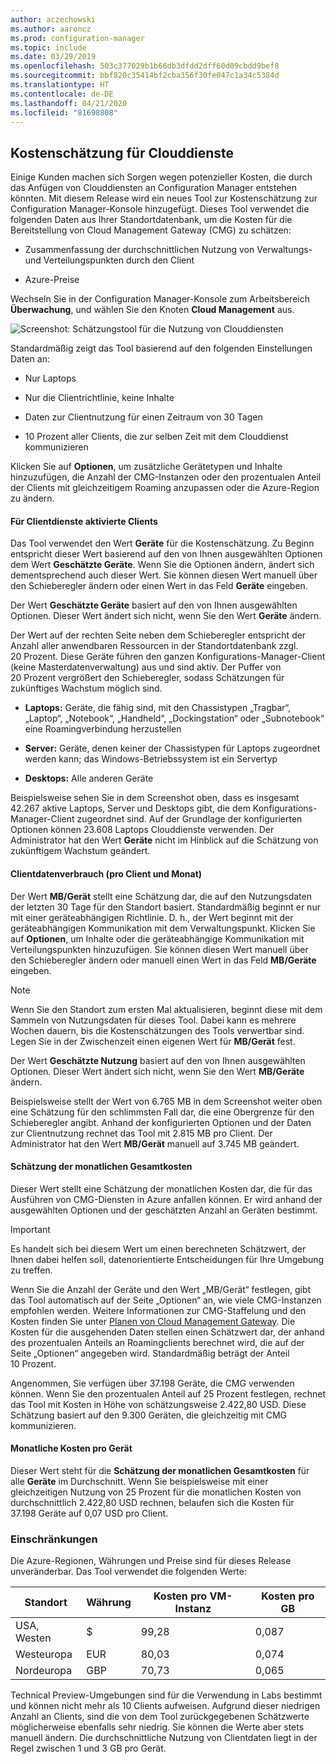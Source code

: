 ```yaml
---
author: aczechowski
ms.author: aaroncz
ms.prod: configuration-manager
ms.topic: include
ms.date: 03/29/2019
ms.openlocfilehash: 503c377029b1b66db3dfdd2dff60d09cbdd9bef8
ms.sourcegitcommit: bbf820c35414bf2cba356f30fe047c1a34c5384d
ms.translationtype: HT
ms.contentlocale: de-DE
ms.lasthandoff: 04/21/2020
ms.locfileid: "81698808"
---
```

## <a name="cloud-services-cost-estimator"></a><a name="bkmk_cmg"></a> Kostenschätzung für Clouddienste

<!--3555774-->

Einige Kunden machen sich Sorgen wegen potenzieller Kosten, die durch das Anfügen von Clouddiensten an Configuration Manager entstehen könnten. Mit diesem Release wird ein neues Tool zur Kostenschätzung zur Configuration Manager-Konsole hinzugefügt. Dieses Tool verwendet die folgenden Daten aus Ihrer Standortdatenbank, um die Kosten für die Bereitstellung von Cloud Management Gateway (CMG) zu schätzen:  

- Zusammenfassung der durchschnittlichen Nutzung von Verwaltungs- und Verteilungspunkten durch den Client  

- Azure-Preise  

Wechseln Sie in der Configuration Manager-Konsole zum Arbeitsbereich **Überwachung**, und wählen Sie den Knoten **Cloud Management** aus.  

![Screenshot: Schätzungstool für die Nutzung von Clouddiensten](../../media/3555774-cmg-cost-estimator.png)

Standardmäßig zeigt das Tool basierend auf den folgenden Einstellungen Daten an:  

- Nur Laptops  

- Nur die Clientrichtlinie, keine Inhalte  

- Daten zur Clientnutzung für einen Zeitraum von 30 Tagen  

- 10 Prozent aller Clients, die zur selben Zeit mit dem Clouddienst kommunizieren  

Klicken Sie auf **Optionen**, um zusätzliche Gerätetypen und Inhalte hinzuzufügen, die Anzahl der CMG-Instanzen oder den prozentualen Anteil der Clients mit gleichzeitigem Roaming anzupassen oder die Azure-Region zu ändern.

#### <a name="clients-enabled-for-client-services"></a>Für Clientdienste aktivierte Clients

Das Tool verwendet den Wert **Geräte** für die Kostenschätzung. Zu Beginn entspricht dieser Wert basierend auf den von Ihnen ausgewählten Optionen dem Wert **Geschätzte Geräte**. Wenn Sie die Optionen ändern, ändert sich dementsprechend auch dieser Wert. Sie können diesen Wert manuell über den Schieberegler ändern oder einen Wert in das Feld **Geräte** eingeben.

Der Wert **Geschätzte Geräte** basiert auf den von Ihnen ausgewählten Optionen. Dieser Wert ändert sich nicht, wenn Sie den Wert **Geräte** ändern.

Der Wert auf der rechten Seite neben dem Schieberegler entspricht der Anzahl aller anwendbaren Ressourcen in der Standortdatenbank zzgl. 20 Prozent. Diese Geräte führen den ganzen Konfigurations-Manager-Client (keine Masterdatenverwaltung) aus und sind aktiv. Der Puffer von 20 Prozent vergrößert den Schieberegler, sodass Schätzungen für zukünftiges Wachstum möglich sind.

- **Laptops:** Geräte, die fähig sind, mit den Chassistypen „Tragbar“, „Laptop“, „Notebook“, „Handheld“, „Dockingstation“ oder „Subnotebook“ eine Roamingverbindung herzustellen  

- **Server:** Geräte, denen keiner der Chassistypen für Laptops zugeordnet werden kann; das Windows-Betriebssystem ist ein Servertyp  

- **Desktops:** Alle anderen Geräte  

Beispielsweise sehen Sie in dem Screenshot oben, dass es insgesamt 42.267 aktive Laptops, Server und Desktops gibt, die dem Konfigurations-Manager-Client zugeordnet sind. Auf der Grundlage der konfigurierten Optionen können 23.608 Laptops Clouddienste verwenden. Der Administrator hat den Wert **Geräte** nicht im Hinblick auf die Schätzung von zukünftigem Wachstum geändert.

#### <a name="client-data-consumption-per-clientmonth"></a>Clientdatenverbrauch (pro Client und Monat)

Der Wert **MB/Gerät** stellt eine Schätzung dar, die auf den Nutzungsdaten der letzten 30 Tage für den Standort basiert. Standardmäßig beginnt er nur mit einer geräteabhängigen Richtlinie. D. h., der Wert beginnt mit der geräteabhängigen Kommunikation mit dem Verwaltungspunkt. Klicken Sie auf **Optionen**, um Inhalte oder die geräteabhängige Kommunikation mit Verteilungspunkten hinzuzufügen. Sie können diesen Wert manuell über den Schieberegler ändern oder manuell einen Wert in das Feld **MB/Geräte** eingeben.

> [!Note]  
> Wenn Sie den Standort zum ersten Mal aktualisieren, beginnt diese mit dem Sammeln von Nutzungsdaten für dieses Tool. Dabei kann es mehrere Wochen dauern, bis die Kostenschätzungen des Tools verwertbar sind. Legen Sie in der Zwischenzeit einen eigenen Wert für **MB/Gerät** fest.  

Der Wert **Geschätzte Nutzung** basiert auf den von Ihnen ausgewählten Optionen. Dieser Wert ändert sich nicht, wenn Sie den Wert **MB/Geräte** ändern.

<!-- The value at the bottom far right of the slider control is the total amount of data usage for all applicable resources. It defaults to 5,000 MB. When you include content, the tool increases this value to include the estimated amount of content. -->

Beispielsweise stellt der Wert von 6.765 MB in dem Screenshot weiter oben eine Schätzung für den schlimmsten Fall dar, die eine Obergrenze für den Schieberegler angibt. Anhand der konfigurierten Optionen und der Daten zur Clientnutzung rechnet das Tool mit 2.815 MB pro Client. Der Administrator hat den Wert **MB/Gerät** manuell auf 3.745 MB geändert.

#### <a name="total-monthly-cost-estimate"></a>Schätzung der monatlichen Gesamtkosten

Dieser Wert stellt eine Schätzung der monatlichen Kosten dar, die für das Ausführen von CMG-Diensten in Azure anfallen können. Er wird anhand der ausgewählten Optionen und der geschätzten Anzahl an Geräten bestimmt.

> [!Important]  
> Es handelt sich bei diesem Wert um einen berechneten Schätzwert, der Ihnen dabei helfen soll, datenorientierte Entscheidungen für Ihre Umgebung zu treffen.  

Wenn Sie die Anzahl der Geräte und den Wert „MB/Gerät“ festlegen, gibt das Tool automatisch auf der Seite „Optionen“ an, wie viele CMG-Instanzen empfohlen werden. Weitere Informationen zur CMG-Staffelung und den Kosten finden Sie unter [Planen von Cloud Management Gateway](../../../../clients/manage/cmg/plan-cloud-management-gateway.md#cost). Die Kosten für die ausgehenden Daten stellen einen Schätzwert dar, der anhand des prozentualen Anteils an Roamingclients berechnet wird, die auf der Seite „Optionen“ angegeben wird. Standardmäßig beträgt der Anteil 10 Prozent.

Angenommen, Sie verfügen über 37.198 Geräte, die CMG verwenden können. Wenn Sie den prozentualen Anteil auf 25 Prozent festlegen, rechnet das Tool mit Kosten in Höhe von schätzungsweise 2.422,80 USD. Diese Schätzung basiert auf den 9.300 Geräten, die gleichzeitig mit CMG kommunizieren.

#### <a name="monthly-cost-per-device"></a>Monatliche Kosten pro Gerät

Dieser Wert steht für die **Schätzung der monatlichen Gesamtkosten** für alle **Geräte** im Durchschnitt. Wenn Sie beispielsweise mit einer gleichzeitigen Nutzung von 25 Prozent für die monatlichen Kosten von durchschnittlich 2.422,80 USD rechnen, belaufen sich die Kosten für 37.198 Geräte auf 0,07 USD pro Client.


### <a name="limitations"></a>Einschränkungen

Die Azure-Regionen, Währungen und Preise sind für dieses Release unveränderbar. Das Tool verwendet die folgenden Werte:

|Standort | Währung | Kosten pro VM-Instanz | Kosten pro GB |
|---------|---------|---------|---------|
| USA, Westen | $ | 99,28 | 0,087 |
| Westeuropa | EUR | 80,03 | 0,074 |
| Nordeuropa | GBP | 70,73 | 0,065 |

Technical Preview-Umgebungen sind für die Verwendung in Labs bestimmt und können nicht mehr als 10 Clients aufweisen. Aufgrund dieser niedrigen Anzahl an Clients, sind die von dem Tool zurückgegebenen Schätzwerte möglicherweise ebenfalls sehr niedrig. Sie können die Werte aber stets manuell ändern. Die durchschnittliche Nutzung von Clientdaten liegt in der Regel zwischen 1 und 3 GB pro Gerät.
